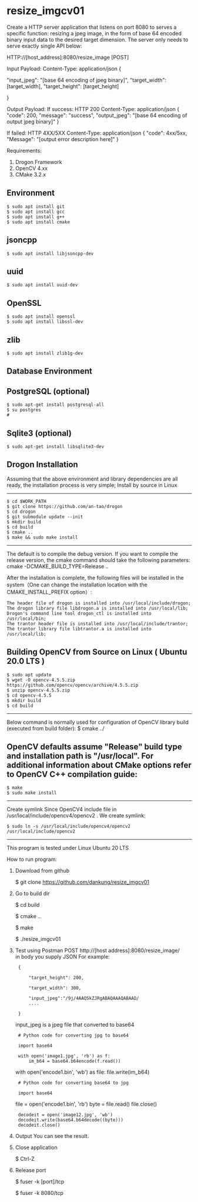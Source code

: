 # resize_imgcv01

Create a HTTP server application that listens on port 8080 to serves a
specific function: resizing a jpeg image, in the form of base 64 encoded binary input data
to the desired target dimension. The server only needs to serve exactly single API below:

HTTP://[host_address]:8080/resize_image [POST]

Input Payload:
Content-Type: application/json
{

"input_jpeg": "[base 64 encoding of jpeg binary]",
"target_width": [target_width],
"target_height": [target_height]

}

Output Payload:
If success:
HTTP 200
Content-Type: application/json
{
"code": 200,
"message": "success",
"output_jpeg": "[base 64 encoding of output jpeg binary]"
}


If failed:
HTTP 4XX/5XX
Content-Type: application/json
{
"code": 4xx/5xx,
"Message": "[output error description here]"
}

Requirements:
1. Drogon Framework 
2. OpenCV 4.xx
3. CMake 3.2.x


Environment
-------------------------------------------------------------------------
    $ sudo apt install git
    $ sudo apt install gcc
    $ sudo apt install g++
    $ sudo apt install cmake


jsoncpp
-------------------------------------------------------------------------
    $ sudo apt install libjsoncpp-dev

uuid
-------------------------------------------------------------------------
    $ sudo apt install uuid-dev

OpenSSL
-------------------------------------------------------------------------
    $ sudo apt install openssl
    $ sudo apt install libssl-dev

zlib
-------------------------------------------------------------------------
    $ sudo apt install zlib1g-dev

Database Environment 
-------------------------------------------------------------------------

PostgreSQL (optional)
-------------------------------------------------------------------------
    $ sudo apt-get install postgresql-all
    $ su postgres
    # 

Sqlite3 (optional)
-------------------------------------------------------------------------
    $ sudo apt-get install libsqlite3-dev

Drogon Installation
-------------------------------------------------------------------------
Assuming that the above environment and library dependencies are all ready, the installation process is very simple;
Install by source in Linux

-------------------------------------------------------------------------
    $ cd $WORK_PATH
    $ git clone https://github.com/an-tao/drogon
    $ cd drogon
    $ git submodule update --init
    $ mkdir build
    $ cd build
    $ cmake ..
    $ make && sudo make install
-------------------------------------------------------------------------

The default is to compile the debug version. If you want to compile the release version, the cmake command should take the following parameters:
cmake -DCMAKE_BUILD_TYPE=Release .. 

After the installation is complete, the following files will be installed in the system（One can change the installation location with the CMAKE_INSTALL_PREFIX option）:

    The header file of drogon is installed into /usr/local/include/drogon;
    The drogon library file libdrogon.a is installed into /usr/local/lib;
    Drogon's command line tool drogon_ctl is installed into /usr/local/bin;
    The trantor header file is installed into /usr/local/include/trantor;
    The trantor library file libtrantor.a is installed into /usr/local/lib;

Building OpenCV from Source on Linux ( Ubuntu 20.0 LTS )
----------------------------------------------------------------------------------------------------------------------------------
    $ sudo apt update
    $ wget -O opencv-4.5.5.zip https://github.com/opencv/opencv/archive/4.5.5.zip
    $ unzip opencv-4.5.5.zip
    $ cd opencv-4.5.5
    $ mkdir build
    $ cd build
----------------------------------------------------------------------------------------------------------------------------------


Below command is normally used for configuration of OpenCV library build (executed from build folder):
    $ cmake ../

OpenCV defaults assume "Release" build type and installation path is "/usr/local". For additional information about CMake options refer to OpenCV C++ compilation guide:
----------------------------------------------------------------------------------------------------------------------------------
    $ make
    $ sudo make install

----------------------------------------------------------------------------------------------------------------------------------
Create symlink
Since OpenCV4 include file in /usr/local/include/opencv4/opencv2 . 
We create symlink:

    $ sudo ln -s /usr/local/include/opencv4/opencv2 /usr/local/include/opencv2 

----------------------------------------------------------------------------------------------------------------------------------
This program is tested under Linux Ubuntu 20 LTS

How to run program:
1. Download from github

    $ git clone https://github.com/dankung/resize_imgcv01
    
2. Go to build dir

    $ cd build
    
    $ cmake ..
    
    $ make
    
    $ ./resize_imgcv01  
   
3. Test  using Postman
    POST http://[host address]:8080/resize_image/   
    in body you supply JSON
    For example:
    
        {   
        
            "target_height": 200,
        
            "target_width": 300,
        
            "input_jpeg":"/9j/4AAQSkZJRgABAQAAAQABAAD/
            ....
    
        }

    input_jpeg is a jpeg file that converted to base64
    
        # Python code for converting jpg to base64

        import base64
	
        with open('image1.jpg', 'rb') as f:
            im_b64 = base64.b64encode(f.read())
         
	with open('encode1.bin', 'wb') as file:
	    file.write(im_b64)
    
    	# Python code for converting base64 to jpg
	
        import base64
        
	file = open('encode1.bin', 'rb')
        byte = file.read()
        file.close()
  
        decodeit = open('image12.jpg', 'wb')
        decodeit.write(base64.b64decode((byte)))
        decodeit.close()
    	
4. Output
    You can see the result.
 
5. Close application
   
   $ Ctrl-Z
   
6. Release port
   
   $ fuser -k [port]/tcp
   
   $ fuser -k 8080/tcp
